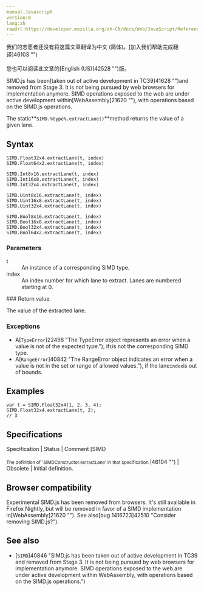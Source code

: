 ```yaml
---
manual:Javascript
version:0
lang:zh
rawUrl:https://developer.mozilla.org/zh-CN/docs/Web/JavaScript/Reference/Global_Objects/SIMD/extractLane
---
```




<bdi>我们的志愿者还没有将这篇文章翻译为<bdi>中文 (简体)</bdi>。[加入我们帮助完成翻译]46103 "")<br></br>您也可以阅读此文章的[English (US)]42528 "")版。</bdi>






SIMD.js has been[taken out of active development in TC39]41628 "")and removed from Stage 3. It is not being pursued by web browsers for implementation anymore. SIMD operations exposed to the web are under active development within[WebAssembly]21620 ""), with operations based on the SIMD.js operations.



The static**`SIMD.%type%.extractLane()`**method returns the value of a given lane.


## Syntax<a name="Syntax"></a>

```
SIMD.Float32x4.extractLane(t, index)
SIMD.Float64x2.extractLane(t, index)

SIMD.Int8x16.extractLane(t, index)
SIMD.Int16x8.extractLane(t, index)
SIMD.Int32x4.extractLane(t, index)

SIMD.Uint8x16.extractLane(t, index) 
SIMD.Uint16x8.extractLane(t, index) 
SIMD.Uint32x4.extractLane(t, index)

SIMD.Bool8x16.extractLane(t, index)
SIMD.Bool16x8.extractLane(t, index)
SIMD.Bool32x4.extractLane(t, index)
SIMD.Bool64x2.extractLane(t, index)

```

### Parameters<a name="Parameters"></a>
<dl><dt id=''>t</dt><dd>An instance of a corresponding SIMD type.</dd><dt id=''>index</dt><dd>An index number for which lane to extract. Lanes are numbered starting at 0.</dd></dl>
### Return value<a name="Return_value"></a>


The value of the extracted lane.


### Exceptions<a name="Exceptions"></a>

* A[`TypeError`]22498 "The TypeError object represents an error when a value is not of the expected type."), if`t`is not the corresponding SIMD type.
* A[`RangeError`]40842 "The RangeError object indicates an error when a value is not in the set or range of allowed values."), if the lane`index`is out of bounds.

## Examples<a name="Examples"></a>

```
var t = SIMD.Float32x4(1, 2, 3, 4);
SIMD.Float32x4.extractLane(t, 2); 
// 3
```

## Specifications<a name="Specifications"></a>

Specification | Status | Comment 
[SIMD<br></br><small>The definition of &#39;SIMDConstructor.extractLane&#39; in that specification.</small>]46104 "") | Obsolete | Initial definition. 


## Browser compatibility<a name="Browser_compatibility"></a>


Experimental SIMD.js has been removed from browsers. It&#39;s still available in Firefox Nightly, but will be removed in favor of a SIMD implementation in[WebAssembly]21620 ""). See also[bug 1416723]42510 "Consider removing SIMD.js?").


## See also<a name="See_also"></a>

* [`SIMD`]40846 "SIMD.js has been taken out of active development in TC39 and removed from Stage 3. It is not being pursued by web browsers for implementation anymore. SIMD operations exposed to the web are under active development within WebAssembly, with operations based on the SIMD.js operations.")



